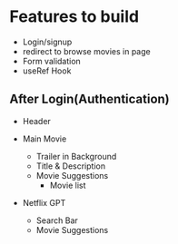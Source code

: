 # Features to build

- Login/signup
- redirect to browse movies in page
- Form validation
- useRef Hook

## After Login(Authentication)

- Header
- Main Movie

  - Trailer in Background
  - Title & Description
  - Movie Suggestions
    - Movie list

- Netflix GPT
  - Search Bar
  - Movie Suggestions
